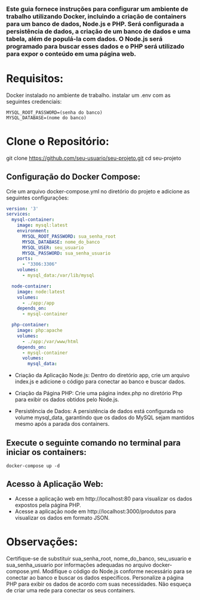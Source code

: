 ### Este guia fornece instruções para configurar um ambiente de trabalho utilizando Docker, incluindo a criação de containers para um banco de dados, Node.js e PHP. Será configurada a persistência de dados, a criação de um banco de dados e uma tabela, além de populá-la com dados. O Node.js será programado para buscar esses dados e o PHP será utilizado para expor o conteúdo em uma página web.

# Requisitos:

Docker instalado no ambiente de trabalho. instalar um .env com as seguintes credenciais:

    MYSQL_ROOT_PASSWORD=(senha do banco)
    MYSQL_DATABASE=(nome do banco)

# Clone o Repositório:

git clone https://github.com/seu-usuario/seu-projeto.git cd seu-projeto

## Configuração do Docker Compose:

Crie um arquivo docker-compose.yml no diretório do projeto e adicione as seguintes configurações:

```yaml
version: '3'
services:
  mysql-container:
    image: mysql:latest
    environment:
      MYSQL_ROOT_PASSWORD: sua_senha_root
      MYSQL_DATABASE: nome_do_banco
      MYSQL_USER: seu_usuario
      MYSQL_PASSWORD: sua_senha_usuario
    ports:
      - "3306:3306"
    volumes:
      - mysql_data:/var/lib/mysql

  node-container:
    image: node:latest
    volumes:
      - ./app:/app
    depends_on:
      - mysql-container

  php-container:
    image: php:apache
    volumes:
      - ./app:/var/www/html
    depends_on:
      - mysql-container
      volumes:
        mysql_data:
```

- Criação da Aplicação Node.js: Dentro do diretório app, crie um arquivo index.js e adicione o código para conectar ao banco e buscar dados.

- Criação da Página PHP: Crie uma página index.php no diretório Php para exibir os dados obtidos pelo Node.js.

- Persistência de Dados: A persistência de dados está configurada no volume mysql_data, garantindo que os dados do MySQL sejam mantidos mesmo após a parada dos containers.

## Execute o seguinte comando no terminal para iniciar os containers:

    docker-compose up -d

## Acesso à Aplicação Web:

* Acesse a aplicação web em http://localhost:80 para visualizar os dados expostos pela página PHP.
* Acesse a aplicação node em http://localhost:3000/produtos para visualizar os dados em formato JSON.

# Observações:
Certifique-se de substituir sua_senha_root, nome_do_banco, seu_usuario e sua_senha_usuario por informações adequadas no arquivo docker-compose.yml.
Modifique o código do Node.js conforme necessário para se conectar ao banco e buscar os dados específicos.
Personalize a página PHP para exibir os dados de acordo com suas necessidades.
Não esqueça de criar uma rede para conectar os seus containers.

